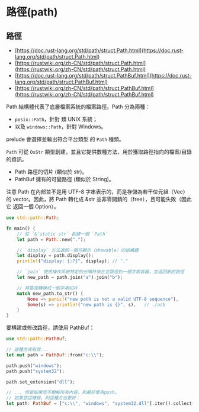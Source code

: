 # 路徑(path)

## 路徑

* [https://doc.rust-lang.org/std/path/struct.Path.html](https://doc.rust-lang.org/std/path/struct.Path.html)
* [https://rustwiki.org/zh-CN/std/path/struct.Path.html](https://rustwiki.org/zh-CN/std/path/struct.Path.html)
* [https://doc.rust-lang.org/std/path/struct.PathBuf.html](https://doc.rust-lang.org/std/path/struct.PathBuf.html)
* [https://rustwiki.org/zh-CN/std/path/struct.PathBuf.html](https://rustwiki.org/zh-CN/std/path/struct.PathBuf.html)

Path 結構體代表了底層檔案系統的檔案路徑。Path 分為兩種：

* `posix::Path`，針對 類 UNIX 系統；
* 以及 `windows::Path`，針對 Windows。

prelude 會選擇並輸出符合平台類型 的 `Path` 種類。

`Path` 可從 `OsStr` 類型創建，並且它提供數種方法，用於獲取路徑指向的檔案/目錄 的資訊。

* Path 路徑的切片 (類似於 str)。
* PathBuf 擁有的可變路徑 (類似於 String)。

注意 Path 在內部並不是用 UTF-8 字串表示的，而是存儲為若干位元組（Vec）的 vector。因此，將 Path 轉化成 \&str 並非零開銷的（free），且可能失敗（因此它 返回一個 Option）。

```rust
use std::path::Path;

fn main() {
    // 從 `&'static str` 創建一個 `Path`
    let path = Path::new(".");

    // `display` 方法返回一個可顯示（showable）的結構體
    let display = path.display();
    println!("display: {:?}", display); // "."

    // `join` 使用操作系統特定的分隔符來合並路徑到一個字節容器，並返回新的路徑
    let new_path = path.join("a").join("b");

    // 將路徑轉換成一個字串切片
    match new_path.to_str() {
        None => panic!("new path is not a valid UTF-8 sequence"),
        Some(s) => println!("new path is {}", s),   // ./a/b
    }
}
```

要構建或修改路徑，請使用 PathBuf：

```rust
use std::path::PathBuf;

// 這種方式有效...
let mut path = PathBuf::from("c:\\");

path.push("windows");
path.push("system32");

path.set_extension("dll");

// ... 但是如果您不瞭解所有內容，則最好使用push。
// 如果您這樣做，則這種方法更好：
let path: PathBuf = ["c:\\", "windows", "system32.dll"].iter().collect();
```
